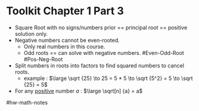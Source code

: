 # Toolkit Chapter 1 Part 3
- Square Root with no signs/numbers prior == principal root == positive solution only.
- Negative numbers cannot be even-rooted.
    - Only real numbers in this course.
    - Odd roots == can solve with negative numbers. #Even-Odd-Root #Pos-Neg-Root
- Split numbers in roots into factors to find squared numbers to cancel roots.
    - example : $\large \sqrt {25} \to 25 = 5 * 5 \to \sqrt {5^2} = 5 \to \sqrt {25} = 5$
- For any <u>positive</u> number $a$ : $\large \sqrt[n] {a} = a$ 

#hw-math-notes